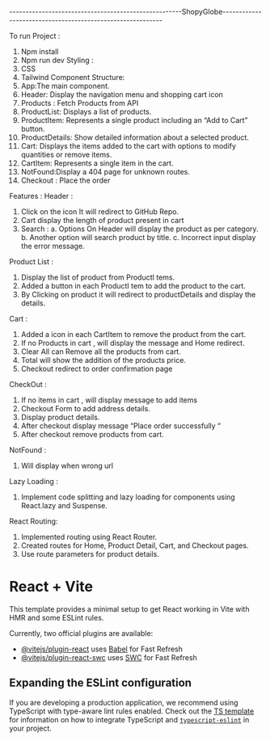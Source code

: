 -----------------------------------------------------ShopyGlobe-----------------------------------------------------------

To run Project :
1.	Npm install
2.	Npm run dev
Styling :
1.	CSS
2.	Tailwind
Component Structure: 
1.	 App:The main component. 
2.	Header: Display the navigation menu and shopping cart icon 
3.	Products : Fetch Products from API
4.	ProductList: Displays a list of products. 
5.	 ProductItem: Represents a single product including an “Add to Cart” button. 
6.	ProductDetails: Show detailed information about a selected product. 
7.	Cart: Displays the items added to the cart with options to modify quantities or remove items. 
8.	 CartItem: Represents a single item in the cart. 
9.	NotFound:Display a 404 page for unknown routes.
10.	Checkout : Place the order

Features :
Header :
1.	Click on the icon It will redirect to GitHub Repo.
2.	Cart display the length of product present in cart
3.	Search :
a.	Options On Header will display the product as per category.
b.	Another option will search product by title.
c.	Incorrect input display the error message.

Product List :
1.	Display the list of product from ProductI tems.
2.	Added a button in each ProductI tem to add the product to the cart.
3.	By Clicking on product it will redirect to productDetails and display the details.

Cart :
1.	Added a icon in each CartItem to remove the product from the cart.
2.	If no Products in cart , will display the message and Home redirect.
3.	Clear All can Remove all the products from cart.
4.	Total will show the addition of the products price.
5.	Checkout redirect to order confirmation page

CheckOut :
1.	If no items in cart , will display message to add items
2.	Checkout Form to add address details.
3.	Display product details.
4.	After checkout display message “Place order successfully “
5.	After checkout remove products from cart.

NotFound :
1.	Will display when wrong url

Lazy Loading :
1.	Implement code splitting and lazy loading for components using React.lazy and Suspense.

React Routing: 
1.	Implemented routing using React Router. 
2.	Created routes for Home, Product Detail, Cart, and Checkout pages. 
3.	Use route parameters for product details.































































# React + Vite

This template provides a minimal setup to get React working in Vite with HMR and some ESLint rules.

Currently, two official plugins are available:

- [@vitejs/plugin-react](https://github.com/vitejs/vite-plugin-react/blob/main/packages/plugin-react) uses [Babel](https://babeljs.io/) for Fast Refresh
- [@vitejs/plugin-react-swc](https://github.com/vitejs/vite-plugin-react/blob/main/packages/plugin-react-swc) uses [SWC](https://swc.rs/) for Fast Refresh

## Expanding the ESLint configuration

If you are developing a production application, we recommend using TypeScript with type-aware lint rules enabled. Check out the [TS template](https://github.com/vitejs/vite/tree/main/packages/create-vite/template-react-ts) for information on how to integrate TypeScript and [`typescript-eslint`](https://typescript-eslint.io) in your project.
